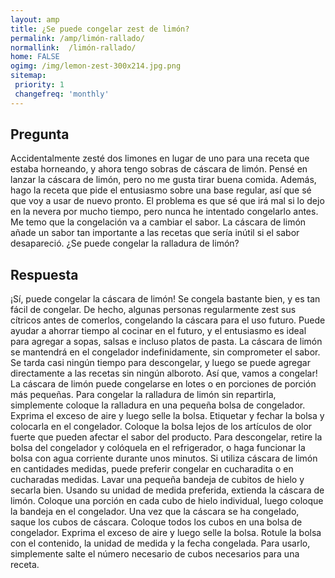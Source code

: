 ```yaml
---
layout: amp
title: ¿Se puede congelar zest de limón?  
permalink: /amp/limón-rallado/
normallink:  /limón-rallado/
home: FALSE
ogimg: /img/lemon-zest-300x214.jpg.png
sitemap:
 priority: 1
 changefreq: 'monthly'
---
```




## Pregunta

Accidentalmente zesté dos limones en lugar de uno para una receta que estaba horneando, y ahora tengo sobras de cáscara de limón. Pensé en lanzar la cáscara de limón, pero no me gusta tirar buena comida. Además, hago la receta que pide el entusiasmo sobre una base regular, así que sé que voy a usar de nuevo pronto. El problema es que sé que irá mal si lo dejo en la nevera por mucho tiempo, pero nunca he intentado congelarlo antes. Me temo que la congelación va a cambiar el sabor. La cáscara de limón añade un sabor tan importante a las recetas que sería inútil si el sabor desapareció. ¿Se puede congelar la ralladura de limón?


<amp-img src="https://sepuedecongelar.com/img/lemon-zest-300x214.jpg" alt="¿Se puede congelar zest de limón?" height="400" width="800"></amp-img>


## Respuesta

¡Sí, puede congelar la cáscara de limón! Se congela bastante bien, y es tan fácil de congelar. De hecho, algunas personas regularmente zest sus cítricos antes de comerlos, congelando la cáscara para el uso futuro. Puede ayudar a ahorrar tiempo al cocinar en el futuro, y el entusiasmo es ideal para agregar a sopas, salsas e incluso platos de pasta. La cáscara de limón se mantendrá en el congelador indefinidamente, sin comprometer el sabor. Se tarda casi ningún tiempo para descongelar, y luego se puede agregar directamente a las recetas sin ningún alboroto. Así que, vamos a congelar!
La cáscara de limón puede congelarse en lotes o en porciones de porción más pequeñas. Para congelar la ralladura de limón sin repartirla, simplemente coloque la ralladura en una pequeña bolsa de congelador. Exprima el exceso de aire y luego selle la bolsa. Etiquetar y fechar la bolsa y colocarla en el congelador. Coloque la bolsa lejos de los artículos de olor fuerte que pueden afectar el sabor del producto. Para descongelar, retire la bolsa del congelador y colóquela en el refrigerador, o haga funcionar la bolsa con agua corriente durante unos minutos.
Si utiliza cáscara de limón en cantidades medidas, puede preferir congelar en cucharadita o en cucharadas medidas. Lavar una pequeña bandeja de cubitos de hielo y secarla bien. Usando su unidad de medida preferida, extienda la cáscara de limón. Coloque una porción en cada cubo de hielo individual, luego coloque la bandeja en el congelador. Una vez que la cáscara se ha congelado, saque los cubos de cáscara. Coloque todos los cubos en una bolsa de congelador. Exprima el exceso de aire y luego selle la bolsa. Rotule la bolsa con el contenido, la unidad de medida y la fecha congelada. Para usarlo, simplemente salte el número necesario de cubos necesarios para una receta.